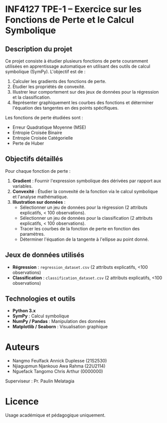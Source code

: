 # INF4127 TPE-1 – Exercice sur les Fonctions de Perte et le Calcul Symbolique

## Description du projet
Ce projet consiste à étudier plusieurs fonctions de perte couramment utilisées en apprentissage automatique en utilisant des outils de calcul symbolique (SymPy). L'objectif est de :

1. Calculer les gradients des fonctions de perte.
2. Étudier les propriétés de convexité.
3. Illustrer leur comportement sur des jeux de données pour la régression et la classification.
4. Représenter graphiquement les courbes des fonctions et déterminer l'équation des tangentes en des points spécifiques.

Les fonctions de perte étudiées sont :  
- Erreur Quadratique Moyenne (MSE)  
- Entropie Croisée Binaire  
- Entropie Croisée Catégorielle  
- Perte de Huber  

## Objectifs détaillés
Pour chaque fonction de perte :
1. **Gradient** : Fournir l'expression symbolique des dérivées par rapport aux variables.  
2. **Convexité** : Étudier la convexité de la fonction via le calcul symbolique et l'analyse mathématique.  
3. **Illustration sur données** :
   - Sélectionner un jeu de données pour la régression (2 attributs explicatifs, < 100 observations).  
   - Sélectionner un jeu de données pour la classification (2 attributs explicatifs, < 100 observations).  
   - Tracer les courbes de la fonction de perte en fonction des paramètres.  
   - Déterminer l'équation de la tangente à l'ellipse au point donné.

## Jeux de données utilisés
- **Régression** : `regression_dataset.csv` (2 attributs explicatifs, <100 observations)  
- **Classification** : `classification_dataset.csv` (2 attributs explicatifs, <100 observations)

## Technologies et outils
- **Python 3.x**  
- **SymPy** : Calcul symbolique  
- **NumPy / Pandas** : Manipulation des données  
- **Matplotlib / Seaborn** : Visualisation graphique  

# Auteurs

- Nangmo Feulfack Annick Duplesse (21S2530)
- Njiagupmun Njankouo Awa Rahma (22U2114)
- Nguefack Tangomo Chris Arthur (0000000)

Superviseur : Pr. Paulin Melatagia
# Licence
Usage académique et pédagogique uniquement.
